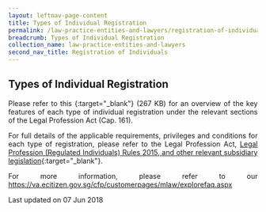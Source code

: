```yaml
---
layout: leftnav-page-content
title: Types of Individual Registration 
permalink: /law-practice-entities-and-lawyers/registration-of-individuals/types-of-certificate-of-registration/
breadcrumb: Types of Individual Registration 
collection_name: law-practice-entities-and-lawyers
second_nav_title: Registration of Individuals
---
```


Types of Individual Registration
---

<p style="text-align: justify">Please refer to this <a href="/files/Types_of_LSRA_Individual_Registration_May_2018.pdf/"></a>{:target="_blank"} (267 KB) for an overview of the key features of each type of individual registration under the relevant sections of the Legal Profession Act (Cap. 161).

<p style="text-align: justify">For full details of the applicable requirements, privileges and conditions for each type of registration, please refer to the  Legal Profession Act, <a href="/law-practice-entities-and-lawyers/resources-for-law-practice-entities/relevant-legislation-and-communications/">Legal Profession (Regulated Individuals) Rules 2015, and other relevant subsidiary legislation</a>{:target="_blank"}. 

<p style="text-align: justify">For more information, please refer to our <a href="FAQs">https://va.ecitizen.gov.sg/cfp/customerpages/mlaw/explorefaq.aspx</a>

<p class="right-side-updated">Last updated on 07 Jun 2018</p>
